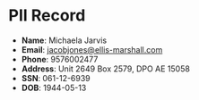 # PII Record
- **Name**: Michaela Jarvis
- **Email**: jacobjones@ellis-marshall.com
- **Phone**: 9576002477
- **Address**: Unit 2649 Box 2579, DPO AE 15058
- **SSN**: 061-12-6939
- **DOB**: 1944-05-13

